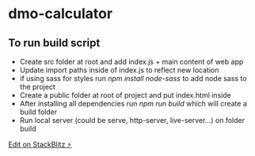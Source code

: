 # dmo-calculator

## To run build script
 - Create src folder at root and add index.js + main content of web app
 - Update import paths inside of index.js to reflect new location
 - if using sass for styles run *npm install node-sass* to add node sass to the project
 - Create a public folder at root of project and put index.html inside
 - After installing all dependencies run *npm run build* which will create a build folder
 - Run local server (could be serve, http-server, live-server...) on folder build

[Edit on StackBlitz ⚡️](https://stackblitz.com/edit/dmo-calculator)
